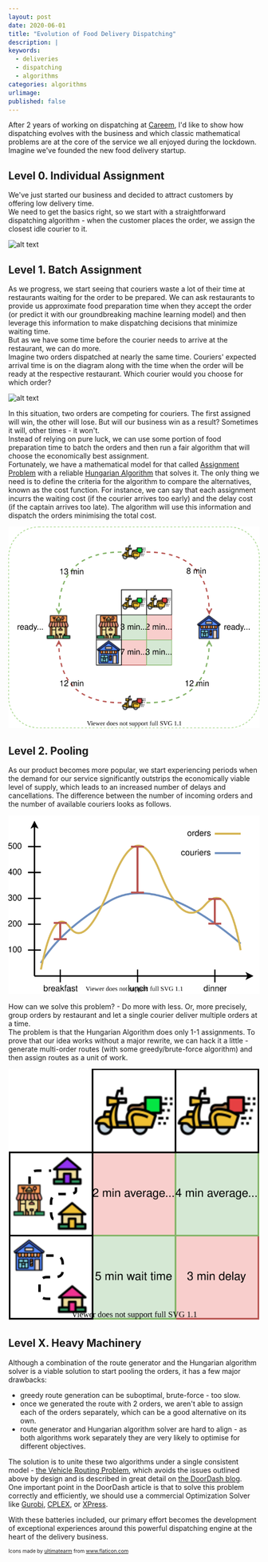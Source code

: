 ```yaml
---
layout: post
date: 2020-06-01
title: "Evolution of Food Delivery Dispatching"
description: |
keywords:
  - deliveries
  - dispatching
  - algorithms
categories: algorithms
urlimage: 
published: false
---
```


After 2 years of working on dispatching at [Careem](https://www.careem.com), I'd like to show how dispatching evolves with the business and which classic mathematical problems are at the core of the service we all enjoyed during the lockdown.  
Imagine we've founded the new food delivery startup.  

<!--more-->

## Level 0. Individual Assignment

We've just started our business and decided to attract customers by offering low delivery time.  
We need to get the basics right, so we start with a straightforward dispatching algorithm - when the customer places the order, we assign the closest idle courier to it.

![alt text](https://ilyazinkovich-blog-images.s3.eu-central-1.amazonaws.com/2020-06-07-deliveries-dispatching-evolution/level-0.svg?style=centered "Level 0")

## Level 1. Batch Assignment

As we progress, we start seeing that couriers waste a lot of their time at restaurants waiting for the order to be prepared. We can ask restaurants to provide us approximate food preparation time when they accept the order (or predict it with our groundbreaking machine learning model) and then leverage this information to make dispatching decisions that minimize waiting time.  
But as we have some time before the courier needs to arrive at the restaurant, we can do more.  
Imagine two orders dispatched at nearly the same time. Couriers' expected arrival time is on the diagram along with the time when the order will be ready at the respective restaurant. Which courier would you choose for which order?  

![alt text](https://ilyazinkovich-blog-images.s3.eu-central-1.amazonaws.com/2020-06-07-deliveries-dispatching-evolution/concurrent-dispatch.svg?style=centered "Concurrent Dispatch")

In this situation, two orders are competing for couriers. The first assigned will win, the other will lose. But will our business win as a result? Sometimes it will, other times - it won't.  
Instead of relying on pure luck, we can use some portion of food preparation time to batch the orders and then run a fair algorithm that will choose the economically best assignment.  
Fortunately, we have a mathematical model for that called [Assignment Problem](https://en.wikipedia.org/wiki/Assignment_problem) with a reliable [Hungarian Algorithm](https://en.wikipedia.org/wiki/Hungarian_algorithm) that solves it. The only thing we need is to define the criteria for the algorithm to compare the alternatives, known as the cost function. For instance, we can say that each assignment incurrs the waiting cost (if the courier arrives too early) and the delay cost (if the captain arrives too late). The algorithm will use this information and dispatch the orders minimising the total cost.  

![alt text](/images/posts/2020-06-07-deliveries-dispatching-evolution--assignment-problem.svg?style=centered "Assignment Problem")

## Level 2. Pooling

As our product becomes more popular, we start experiencing periods when the demand for our service significantly outstrips the economically viable level of supply, which leads to an increased number of delays and cancellations. The difference between the number of incoming orders and the number of available couriers looks as follows.  

![alt text](/images/posts/2020-06-07-deliveries-dispatching-evolution--supply-demand.svg?style=centered "Supply Demand Mismatch")

How can we solve this problem? - Do more with less. Or, more precisely, group orders by restaurant and let a single courier deliver multiple orders at a time.  
The problem is that the Hungarian Algorithm does only 1-1 assignments. To prove that our idea works without a major rewrite, we can hack it a little - generate multi-order routes (with some greedy/brute-force algorithm) and then assign routes as a unit of work.  

![alt text](/images/posts/2020-06-07-deliveries-dispatching-evolution--basic-pooling.svg?style=centered "Supply Demand Mismatch")

## Level X. Heavy Machinery

Although a combination of the route generator and the Hungarian algorithm solver is a viable solution to start pooling the orders, it has a few major drawbacks:
- greedy route generation can be suboptimal, brute-force - too slow.
- once we generated the route with 2 orders, we aren't able to assign each of the orders separately, which can be a good alternative on its own.
- route generator and Hungarian algorithm solver are hard to align - as both algorithms work separately they are very likely to optimise for different objectives.  

The solution is to unite these two algorithms under a single consistent model - [the Vehicle Routing Problem](https://en.wikipedia.org/wiki/Vehicle_routing_problem), which avoids the issues outlined above by design and is described in great detail on [the DoorDash blog](https://doordash.engineering/2020/02/28/next-generation-optimization-for-dasher-dispatch-at-doordash/amp/).  
One important point in the DoorDash article is that to solve this problem correctly and efficiently, we should use a commercial Optimization Solver like [Gurobi](https://www.gurobi.com), [CPLEX](https://www.ibm.com/analytics/cplex-optimizer), or [XPress](https://www.fico.com/en/products/fico-xpress-optimization).  

With these batteries included, our primary effort becomes the development of exceptional experiences around this powerful dispatching engine at the heart of the delivery business.  

<p style="font-size: 10px">Icons made by <a href="https://www.flaticon.com/authors/ultimatearm" title="ultimatearm">ultimatearm</a> from <a href="https://www.flaticon.com/" title="Flaticon"> www.flaticon.com</a></p>